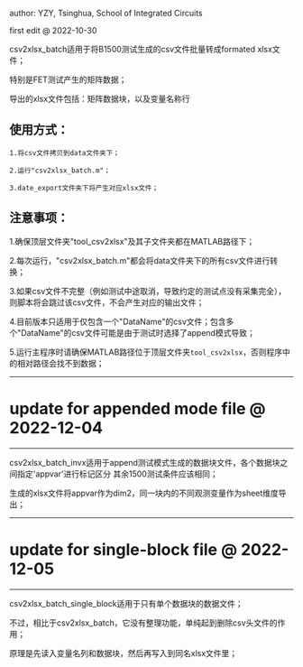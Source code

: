 author: YZY, Tsinghua, School of Integrated Circuits

first edit @ 2022-10-30

csv2xlsx_batch适用于将B1500测试生成的csv文件批量转成formated xlsx文件；

特别是FET测试产生的矩阵数据；

导出的xlsx文件包括：矩阵数据块，以及变量名称行

## 使用方式：

    1.将csv文件拷贝到data文件夹下；

    2.运行"csv2xlsx_batch.m"；

    3.date_export文件夹下将产生对应xlsx文件；

## 注意事项：

1.确保顶层文件夹"tool_csv2xlsx"及其子文件夹都在MATLAB路径下；

2.每次运行，"csv2xlsx_batch.m"都会将data文件夹下的所有csv文件进行转换；

3.如果csv文件不完整（例如测试中途取消，导致约定的测试点没有采集完全），则脚本将会跳过该csv文件，不会产生对应的输出文件；

4.目前版本只适用于仅包含一个"DataName"的csv文件；包含多个"DataName"的csv文件可能是由于测试时选择了append模式导致；

5.运行主程序时请确保MATLAB路径位于顶层文件夹``tool_csv2xlsx``，否则程序中的相对路径会找不到数据；

-------------------------------------------------------------------------

# update for appended mode file @ 2022-12-04

-------------------------------------------------------------------------

csv2xlsx_batch_invx适用于append测试模式生成的数据块文件，各个数据块之间指定'appvar'进行标记区分
其余1500测试条件应该相同；

生成的xlsx文件将appvar作为dim2，同一块内的不同观测变量作为sheet维度导出；

-------------------------------------------------------------------------

# update for single-block file @ 2022-12-05

-------------------------------------------------------------------------

csv2xlsx_batch_single_block适用于只有单个数据块的数据文件；

不过，相比于csv2xlsx_batch，它没有整理功能，单纯起到删除csv头文件的作用；

原理是先读入变量名列和数据块，然后再写入到同名xlsx文件里；